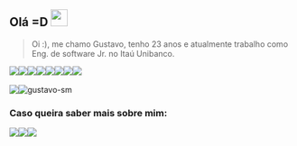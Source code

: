 ## Olá =D <img height="30px" src="https://raw.githubusercontent.com/tavareshenrique/tavareshenrique/master/gifs/Hi.gif"/>

> Oi :), me chamo Gustavo, tenho 23 anos e atualmente trabalho como Eng. de software Jr. no Itaú Unibanco.

<div style="display:flex">
   <img src="https://img.shields.io/badge/TypeScript-232F3E?style=flat-square&logo=typescript&logoColor=007ACC"/>
   <img src="https://img.shields.io/badge/-Nodejs-232F3E?style=flat-square&logo=Node.js"/>
   <img src="https://img.shields.io/badge/Amazon%20AWS-232F3E?style=flat-square&logo=amazon-aws"/>
   <img src="https://img.shields.io/badge/-Linux-232F3E?style=flat-square&logo=linux"/>
   <img src="https://img.shields.io/badge/-Git-232F3E?style=flat-square&logo=git"/>
   <img src="https://img.shields.io/badge/-terraform-232F3E?style=flat-square&logo=terraform&logoColor=5c4ee5"/>
   <img src="https://img.shields.io/badge/-Docker-232F3E?style=flat-square&logo=docker"/>
   <img src="https://img.shields.io/badge/-MySQL-232F3E?style=flat-square&logo=mysql"/>

</div> <br/>

<div style="display:flex">
   <img src="https://github-readme-stats.vercel.app/api?username=gustavo-sm&show_icons=true&count_private=true&theme=tokyonight" />
   <img src="https://github-readme-stats.vercel.app/api/top-langs?username=gustavo-sm&show_icons=true&locale=en&layout=compact&theme=tokyonight" alt="gustavo-sm" />
</div>

### Caso queira saber mais sobre mim:
<div style="display:flex">
   <a target="_blank" href="https://linkedin.com/in/gustavo-sm">
      <img src='https://img.shields.io/badge/LinkedIn-0077B5?style=for-the-badge&logo=linkedin&logoColor=white'/>
   </a>
   <a target="_blank" href="https://www.hackerrank.com/gustavosm"> 
      <img src='https://img.shields.io/badge/-hackerrank-a9d5d4?style=for-the-badge&logo=hackerrank&logoColor=white'/>
   </a>
   <a target="_blank" href="https://leetcode.com/gustavo-sm/"> 
      <img src='https://img.shields.io/badge/-LeetCode-FFA116?style=for-the-badge&logo=LeetCode&logoColor=black'/>
   </a>
</div> <br/> 
